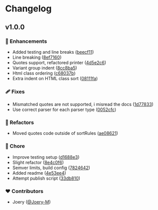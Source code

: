 # Changelog


## v1.0.0


### 🚀 Enhancements

- Added testing and line breaks ([beecf11](https://github.com/joery-m/prettier-plugin-unocss/commit/beecf11))
- Line breaking ([8ef7160](https://github.com/joery-m/prettier-plugin-unocss/commit/8ef7160))
- Quotes support, refactored printer ([4d5e2c6](https://github.com/joery-m/prettier-plugin-unocss/commit/4d5e2c6))
- Variant group indent ([8cc8ba5](https://github.com/joery-m/prettier-plugin-unocss/commit/8cc8ba5))
- Html class ordering ([c68037b](https://github.com/joery-m/prettier-plugin-unocss/commit/c68037b))
- Extra indent on HTML class sort ([08111fa](https://github.com/joery-m/prettier-plugin-unocss/commit/08111fa))

### 🩹 Fixes

- Mismatched quotes are not supported, i misread the docs ([1d77833](https://github.com/joery-m/prettier-plugin-unocss/commit/1d77833))
- Use correct parser for each parser type ([0052cfc](https://github.com/joery-m/prettier-plugin-unocss/commit/0052cfc))

### 💅 Refactors

- Moved quotes code outside of sortRules ([ae08621](https://github.com/joery-m/prettier-plugin-unocss/commit/ae08621))

### 🏡 Chore

- Improve testing setup ([d1688e3](https://github.com/joery-m/prettier-plugin-unocss/commit/d1688e3))
- Slight refactor ([8e4c0f6](https://github.com/joery-m/prettier-plugin-unocss/commit/8e4c0f6))
- Semver limits, build config ([7824642](https://github.com/joery-m/prettier-plugin-unocss/commit/7824642))
- Added readme ([4e53ee4](https://github.com/joery-m/prettier-plugin-unocss/commit/4e53ee4))
- Attempt publish script ([33db810](https://github.com/joery-m/prettier-plugin-unocss/commit/33db810))

### ❤️ Contributors

- Joery ([@Joery-M](https://github.com/Joery-M))

